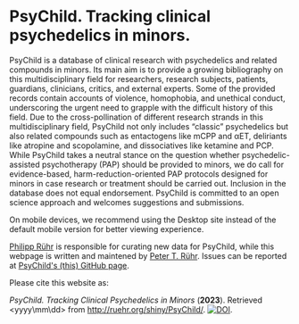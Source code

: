 # PsyChild. Tracking clinical psychedelics in minors.
PsyChild is a database of clinical research with psychedelics and related compounds in minors. Its main aim is to provide a growing bibliography on this multidisciplinary field for researchers, research subjects, patients, guardians, clinicians, critics, and external experts. Some of the provided records contain accounts of violence, homophobia, and unethical conduct, underscoring the urgent need to grapple with the difficult history of this field. Due to the cross-pollination of different research strands in this multidisciplinary field, PsyChild not only includes “classic” psychedelics but also related compounds such as entactogens like mCPP and αET, deliriants like atropine and scopolamine, and dissociatives like ketamine and PCP. While PsyChild takes a neutral stance on the question whether psychedelic-assisted psychotherapy (PAP) should be provided to minors, we do call for evidence-based, harm-reduction-oriented PAP protocols designed for minors in case research or treatment should be carried out. Inclusion in the database does not equal endorsement. PsyChild is committed to an open science approach and welcomes suggestions and submissions.

On mobile devices, we recommend using the Desktop site instead of the default mobile version for better viewing experience.

[Philipp Rühr](https://twitter.com/ChewingGinger) is responsible for curating new data for PsyChild, while this webpage is written and maintened by [Peter T. Rühr](https://twitter.com/Peter_Th_R). Issues can be reported at [PsyChild's (this) GitHub page](https://github.com/Peter-T-Ruehr/PsyChild/issues).

Please cite this website as:

*PsyChild. Tracking Clinical Psychedelics in Minors* (**2023**). Retrieved <yyyy\mm\dd> from http://ruehr.org/shiny/PsyChild/. [![DOI](https://zenodo.org/badge/DOI/10.5281/zenodo.10020024.svg)](https://doi.org/10.5281/zenodo.10020024).
